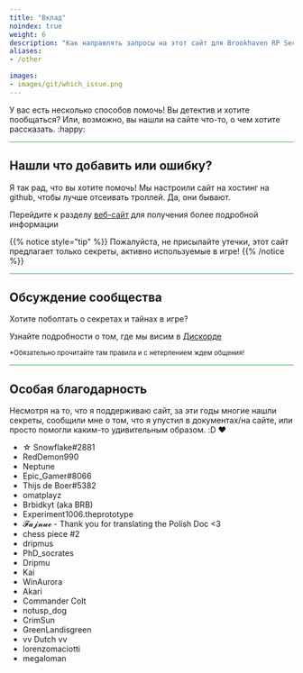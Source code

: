 ```yaml
---
title: "Вклад"
noindex: true
weight: 6
description: "Как направлять запросы на этот сайт для Brookhaven RP Secrets and mysteries или задавать вопросы об этом сайте."
aliases:
- /other

images: 
- images/git/which_issue.png
---
```


У вас есть несколько способов помочь! Вы детектив и хотите пообщаться? Или, возможно, вы нашли на сайте что-то, о чем хотите рассказать. :happy:

<hr style="background-color: #28b44c" size=8>

## Нашли что добавить или ошибку?

Я так рад, что вы хотите помочь! Мы настроили сайт на хостинг на github, чтобы лучше отсеивать троллей. Да, они бывают.

Перейдите к разделу [веб-сайт](/contribute/website/) для получения более подробной информации

{{% notice style="tip" %}}
Пожалуйста, не присылайте утечки, этот сайт предлагает только секреты, активно используемые в игре!
{{% /notice %}}

<hr style="background-color: #28b44c" size=8>

## Обсуждение сообщества

Хотите поболтать о секретах и тайнах в игре? 

Узнайте подробности о том, где мы висим в [Дискорде](https://discord.gg/wolfpaqgames)

<sub>*Обязательно прочитайте там правила и с нетерпением ждем общения!</sub>


<hr style="background-color: #28b44c" size=8>

## Особая благодарность

Несмотря на то, что я поддерживаю сайт, за эти годы многие нашли секреты, сообщили мне о том, что я упустил в документах/на сайте, или просто помогли каким-то удивительным образом. :D :heart: 

- ☆ Snowflake#2881
- RedDemon990
- Neptune
- Epic_Gamer#8066
- Thijs de Boer#5382
- omatplayz
- Brbidkyt (aka BRB)
- Experiment1006.theprototype
- 𝓕𝓪𝓳𝓷𝓾𝓮 - Thank you for translating the Polish Doc <3
- chess piece #2
- dripmus 
- PhD_socrates
- Dripmu
- Kai
- WinAurora
- Akari
- Commander Colt
- notusp_dog
- CrimSun
- GreenLandisgreen
- vv Dutch vv 
- lorenzomaciotti
- megaloman
